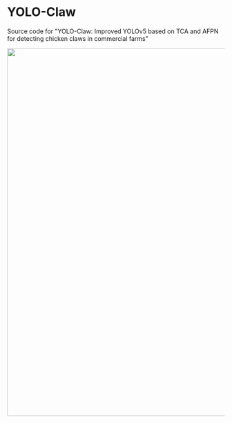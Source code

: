 # YOLO-Claw
Source code for "YOLO-Claw: Improved YOLOv5 based on TCA and AFPN for detecting chicken claws in commercial farms"
<div align="center">
<p>
   <a align="left" href="https://ultralytics.com/yolov5" target="_blank">
   <img width="850" src="https://github.com/PuristWu/YOLO-Claw/tree/main/img/yloclaw.jpg"></a>
</p>

